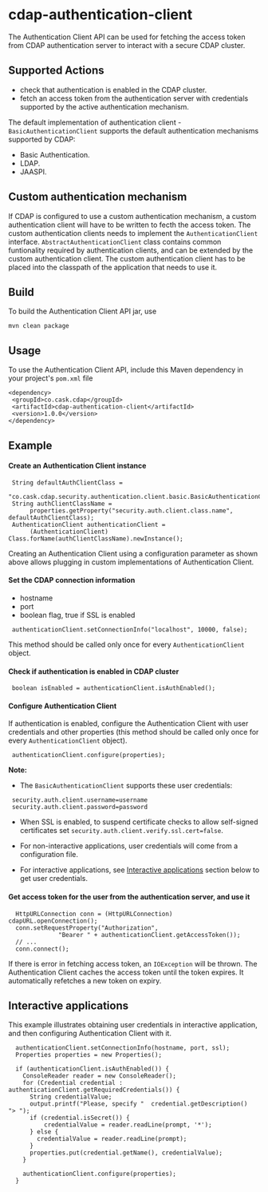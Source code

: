 cdap-authentication-client
==========================

The Authentication Client API can be used for fetching the access token from CDAP authentication server to
interact with a secure CDAP cluster.

## Supported Actions

 - check that authentication is enabled in the CDAP cluster.
 - fetch an access token from the authentication server with credentials supported by the active authentication
   mechanism.

The default implementation of authentication client - ```BasicAuthenticationClient``` supports the default authentication mechanisms supported by CDAP:
 - Basic Authentication.
 - LDAP.
 - JAASPI.

## Custom authentication mechanism

 If CDAP is configured to use a custom authentication mechanism, a custom authentication client will have to be written
 to fecth the access token. The custom authentication clients needs to implement the ```AuthenticationClient```
 interface. ```AbstractAuthenticationClient``` class contains common funtionality required by authentication clients,
 and can be extended by the custom authentication client. The custom authentication client has to be placed into the
 classpath of the application that needs to use it.

## Build
 
 To build the Authentication Client API jar, use

 ```mvn clean package```

## Usage

 To use the Authentication Client API, include this Maven dependency in your project's ```pom.xml``` file

 ```
 <dependency>
  <groupId>co.cask.cdap</groupId>
  <artifactId>cdap-authentication-client</artifactId>
  <version>1.0.0</version>
 </dependency>
 ```
 
## Example
   
#### Create an Authentication Client instance
 
 ```
  String defaultAuthClientClass =
      "co.cask.cdap.security.authentication.client.basic.BasicAuthenticationClient";
  String authClientClassName =
       properties.getProperty("security.auth.client.class.name", defaultAuthClientClass);
  AuthenticationClient authenticationClient =
       (AuthenticationClient) Class.forName(authClientClassName).newInstance();
 ```

 Creating an Authentication Client using a configuration parameter as shown above allows plugging in custom
 implementations of Authentication Client.
 
 
#### Set the CDAP connection information
 - hostname
 - port
 - boolean flag, true if SSL is enabled


 ```
  authenticationClient.setConnectionInfo("localhost", 10000, false);
 ```

This method should be called only once for every ```AuthenticationClient``` object.

  
#### Check if authentication is enabled in CDAP cluster

 ```
  boolean isEnabled = authenticationClient.isAuthEnabled();
 ```

#### Configure Authentication Client
If authentication is enabled, configure the Authentication Client with user credentials and other properties (this
method should be called only once for every ```AuthenticationClient``` object).
 
 ```
  authenticationClient.configure(properties);
 ```

**Note:**

 - The ```BasicAuthenticationClient``` supports these user credentials:

 ```
  security.auth.client.username=username
  security.auth.client.password=password
 ```

 - When SSL is enabled, to suspend certificate checks to allow self-signed certificates set
 `security.auth.client.verify.ssl.cert=false`.

 - For non-interactive applications, user credentials will come from a configuration file.
 - For interactive applications, see [Interactive applications](#interactive-applications) section below  to get user credentials.


#### Get access token for the user from the authentication server, and use it
 
 ```  
   HttpURLConnection conn = (HttpURLConnection) cdapURL.openConnection();
   conn.setRequestProperty("Authorization", 
               "Bearer " + authenticationClient.getAccessToken());
   // ...
   conn.connect();
 ```
 If there is error in fetching access token, an ```IOException``` will be thrown. The Authentication Client
 caches the access token until the token expires. It automatically refetches a new token on expiry.
 

## Interactive applications

This example illustrates obtaining user credentials in interactive application, and then configuring Authentication
Client with it.

```
  authenticationClient.setConnectionInfo(hostname, port, ssl);
  Properties properties = new Properties();

  if (authenticationClient.isAuthEnabled()) {
    ConsoleReader reader = new ConsoleReader();
    for (Credential credential : authenticationClient.getRequiredCredentials()) {
      String credentialValue;
      output.printf("Please, specify "  credential.getDescription()  "> ");
      if (credential.isSecret()) {
          credentialValue = reader.readLine(prompt, '*');
      } else {
        credentialValue = reader.readLine(prompt);
      }
      properties.put(credential.getName(), credentialValue);
    }

    authenticationClient.configure(properties);
  }
```
